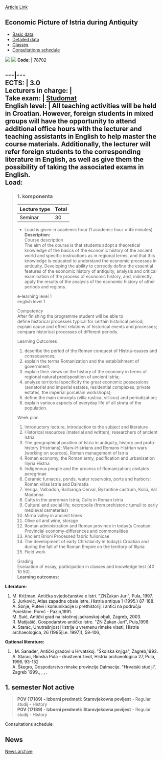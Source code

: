 [Article Link](https://www.fhs.hr/en/course/epoida)

## Economic Picture of Istria during Antiquity
  * [Basic data](https://www.fhs.hr/en/course/epoida#v1id-523773_278745_1_0 "Basic data")
  * [Detailed data](https://www.fhs.hr/en/course/epoida#v1id-523773_278745_1_1 "Detailed data")
  * [Classes](https://www.fhs.hr/en/course/epoida#v1id-523773_278745_1_2 "Classes")
  * [Consultations schedule](https://www.fhs.hr/en/course/epoida#v1id-523773_278745_1_3 "Consultations schedule")


[![](https://www.fhs.hr/img/flags/gif/hr.gif)](https://www.fhs.hr/predmet/esiua) [![](https://www.fhs.hr/img/flags/gif/gb.gif)](https://www.fhs.hr/en/course/epoida)
**Code:** |  78702  
  
---|---  
**ECTS:** |  3.0   
**Lecturers in charge:** |   
**Take exam:** |  [Studomat](http://www.isvu.hr/studomat)  
**English level:** |  All teaching activities will be held in Croatian. However, foreign students in mixed groups will have the opportunity to attend additional office hours with the lecturer and teaching assistants in English to help master the course materials. Additionally, the lecturer will refer foreign students to the corresponding literature in English, as well as give them the possibility of taking the associated exams in English.   
**Load:**  
---  
> ### 1. komponenta
> | Lecture type | Total  
> ---|---  
> Seminar | 30  
> * Load is given in academic hour (1 academic hour = 45 minutes)   
**Description:**  
> Course description  
>  The aim of the course is that students adopt a theoretical knowledge of the basics of the economic history of the ancient world and specific instructions as in regional terms, and that this knowledge is educated to understand the economic processes in antiquity. Developing the ability to correctly define the essential features of the economic history of antiquity, analysis and critical examination of the process of economic history, and, indirectly, apply the results of the analysis of the economic history of other periods and regions.  
>    
>  e-learning level 1  
>  english level 1  
>    
>  Competency  
>  After finishing the programme student will be able to   
>  define historical processes typical for certain historical period;   
>  explain cause and effect relations of historical events and processes;   
>  compare historical processes of different periods.  
>    
>  Learning Outcomes  
>  1. describe the period of the Roman conquest of Histria-causes and consequences;  
>  2. explain the terms Romanization and the establishment of government;  
>  3. explain their views on the history of the economy in terms of regional natural predisposition of ancient Istria;  
>  4. analyze territorial specificity the great economic possessions (senatorial and imperial estates, residential complexes, private estates, the imperial porcelain workshops);  
>  5. define the main concepts (villa rustica, villicus) and periodization;  
>  6. explain various aspects of everyday life of all strata of the population.  
>    
>    
>  Week plan  
>  1. Introductory lecture, introduction to the subject and literature  
>  2. Historical resources (material and written); researchers of ancient Istria  
>  3. The geographical position of Istria in antiquity, history and proto-history (Histrians); Wars-Histrians and Romans Histrian wars (working on sources), Roman management of Istria  
>  4. Roman economy, the Roman army, pacification and urbanization Illyria Histria  
>  5. Indigenous people and the process of Romanization; civitates peregrinae  
>  6. Ceramic furnaces, ponds, water reservoirs, ports and harbors; Roman villas Istria and Dalmatia  
>  7. Veriga, Valbadon, Barbariga Cervar, Byzantine castrum, Kolci, Val Madonna  
>  8. Cults in the preroman Istria; Cults in Roman Istria  
>  9. Cultural and social life; necropolis (from prehistoric tumuli to early medieval cemeteries)  
>  10. Mirna valley in ancient times  
>  11. Olive oil and wine, storage  
>  12. Roman administration and Roman province in today(s Croatian; Provincial economy-differences and commonalities  
>  13. Ancient Brioni Processed fabric fulionicae  
>  14. The development of early Christianity in today(s Croatian and during the fall of the Roman Empire on the territory of Illyria  
>  15. Field work  
>    
>    
>  Grading  
>  Evaluation of essay, participation in classes and knowledge test (40 10 50).  
**Learning outcomes:**  

  
**Literature:**  
  1. M. Križman, Antička svjedočanstva o Istri. "ZNŽakan Juri", Pula, 1997.  
S. Jurković, Atlas zapadne obale Istre. Histria antiqua 1 (1995.) 87-188.  
A. Šonje, Putevi i komunikacije u prethistoriji i antici na području Poreštine. Poreč - Pazin,1991.  
M. Suić, Antički grad na istočnoj jadranskoj obali, Zagreb, 2003.  
R. Matijašić, Gospodarstvo antičke Istre. "ZN Žakan Juri", Pula,1998.  
A. Starac, Unutrašnjost Histrije u vremenu rimske vlasti, Histria archaeologica, 26 (1995[i.e. 1997]), 58-106, 

  
**Optional literature:**  
  1. , M. Sanader, Antički gradovi u Hrvatskoj. "Školska knjiga", Zagreb,1992.  
A. Starac, Rimska Pula - društveni život, Histria archaeologica 27, Pula, 1996. 93-152  
A. Škegro, Gospodarstvo rimske provincije Dalmacije. "Hrvatski studiji", Zagreb 1999., , , .

  
**1. semester** Not active  
---  
> **POV (17189) - Izborni predmeti: Starovjekovna povijest** - Regular studij - History  
>  **POV (17189) - Izborni predmeti: Starovjekovna povijest** - Regular studij - History  
>   
Consultations schedule: 


## News
[News archive](https://www.fhs.hr/en/course/epoida?@=20pgo#news_82110 "News archive")
